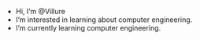-  Hi, I’m @Villure
-  I’m interested in learning about computer engineering.
-  I’m currently learning computer engineering.
